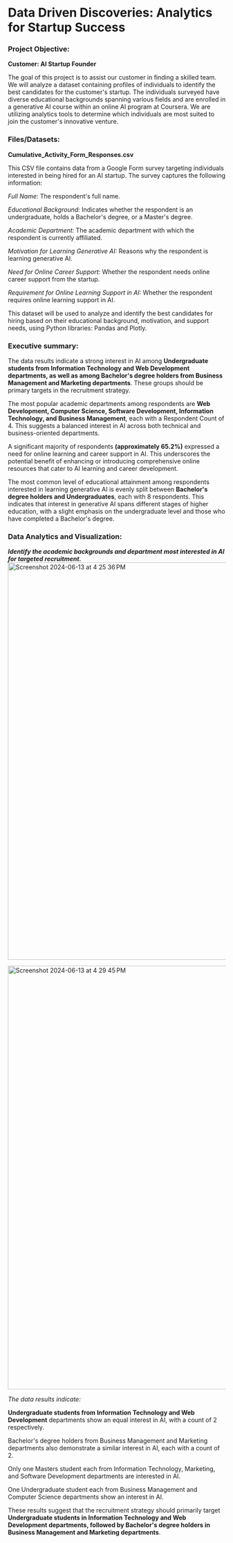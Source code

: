 # Data Driven Discoveries: Analytics for Startup Success
### Project Objective: ###
**Customer: AI Startup Founder**

The goal of this project is to assist our customer in finding a skilled team. 
We will analyze a dataset containing profiles of individuals to identify the best candidates for the customer's startup. 
The individuals surveyed have diverse educational backgrounds spanning various fields and are enrolled in a generative AI course within an online AI program at Coursera. 
We are utilizing analytics tools to determine which individuals are most suited to join the customer's innovative venture.

### Files/Datasets: ###
**Cumulative_Activity_Form_Responses.csv**
   
This CSV file contains data from a Google Form survey targeting individuals interested in being hired for an AI startup. The survey captures the following information:

*Full Name:* The respondent's full name.

*Educational Background:* Indicates whether the respondent is an undergraduate, holds a Bachelor's degree, or a Master's degree.

*Academic Department:* The academic department with which the respondent is currently affiliated.

*Motivation for Learning Generative AI:* Reasons why the respondent is learning generative AI.

*Need for Online Career Support:* Whether the respondent needs online career support from the startup.

*Requirement for Online Learning Support in AI:* Whether the respondent requires online learning support in AI.

This dataset will be used to analyze and identify the best candidates for hiring based on their educational background, motivation, and support needs, using Python libraries: Pandas and Plotly.

### Executive summary: ### 
The data results indicate a strong interest in AI among **Undergraduate students from Information Technology and Web Development departments, as well as among Bachelor's degree holders from Business Management and Marketing departments**. These groups should be primary targets in the recruitment strategy.

The most popular academic departments among respondents are **Web Development, Computer Science, Software Development, Information Technology, and Business Management**, each with a Respondent Count of 4. This suggests a balanced interest in AI across both technical and business-oriented departments.

A significant majority of respondents **(approximately 65.2%)** expressed a need for online learning and career support in AI. This underscores the potential benefit of enhancing or introducing comprehensive online resources that cater to AI learning and career development.

The most common level of educational attainment among respondents interested in learning generative AI is evenly split between **Bachelor's degree holders and Undergraduates**, each with 8 respondents. This indicates that interest in generative AI spans different stages of higher education, with a slight emphasis on the undergraduate level and those who have completed a Bachelor's degree.

### Data Analytics and Visualization: ###
***Identify the academic backgrounds and department most interested in AI for targeted recruitment.***
<img width="919" alt="Screenshot 2024-06-13 at 4 25 36 PM" src="https://github.com/sikoh/Data-Driven-Discoveries-Analytics-for-Startup-Success/assets/84741857/58347752-58a8-4eda-93b8-f6bc7eea425a">

<img width="980" alt="Screenshot 2024-06-13 at 4 29 45 PM" src="https://github.com/sikoh/Data-Driven-Discoveries-Analytics-for-Startup-Success/assets/84741857/3f37874e-f479-44f3-93e2-731b98d301df">

<ing>*The data results indicate:*</ing>

**Undergraduate students from Information Technology and Web Development** departments show an equal interest in AI, with a count of 2 respectively.

Bachelor's degree holders from Business Management and Marketing departments also demonstrate a similar interest in AI, each with a count of 2.

Only one Masters student each from Information Technology, Marketing, and Software Development departments are interested in AI.

One Undergraduate student each from Business Management and Computer Science departments show an interest in AI.

These results suggest that the recruitment strategy should primarily target **Undergraduate students in Information Technology and Web Development departments, followed by Bachelor's degree holders in Business Management and Marketing departments**.

